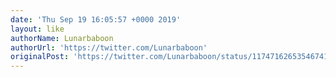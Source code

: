 ```yaml
---
date: 'Thu Sep 19 16:05:57 +0000 2019'
layout: like
authorName: Lunarbaboon
authorUrl: 'https://twitter.com/Lunarbaboon'
originalPost: 'https://twitter.com/Lunarbaboon/status/1174716265354674177'
---
```

